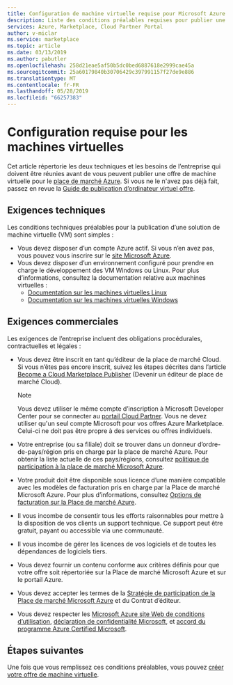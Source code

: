 ```yaml
---
title: Configuration de machine virtuelle requise pour Microsoft Azure | Place de marché Azure
description: Liste des conditions préalables requises pour publier une offre de machine virtuelle sur la place de marché Azure.
services: Azure, Marketplace, Cloud Partner Portal
author: v-miclar
ms.service: marketplace
ms.topic: article
ms.date: 03/13/2019
ms.author: pabutler
ms.openlocfilehash: 258d21eae5af50b5dc0bed6887618e2999cae45a
ms.sourcegitcommit: 25a60179840b30706429c397991157f27de9e886
ms.translationtype: MT
ms.contentlocale: fr-FR
ms.lasthandoff: 05/28/2019
ms.locfileid: "66257383"
---
```

# <a name="virtual-machine-prerequisites"></a>Configuration requise pour les machines virtuelles

Cet article répertorie les deux techniques et les besoins de l’entreprise qui doivent être réunies avant de vous peuvent publier une offre de machine virtuelle pour le [place de marché Azure](https://azuremarketplace.microsoft.com/marketplace/).  Si vous ne le n'avez pas déjà fait, passez en revue la [Guide de publication d’ordinateur virtuel offre](../../marketplace-virtual-machines.md).


## <a name="technical-requirements"></a>Exigences techniques

Les conditions techniques préalables pour la publication d’une solution de machine virtuelle (VM) sont simples :

- Vous devez disposer d’un compte Azure actif. Si vous n’en avez pas, vous pouvez vous inscrire sur le [site Microsoft Azure](https://azure.microsoft.com).  
- Vous devez disposer d’un environnement configuré pour prendre en charge le développement des VM Windows ou Linux.  Pour plus d’informations, consultez la documentation relative aux machines virtuelles :
    - [Documentation sur les machines virtuelles Linux](https://docs.microsoft.com/azure/virtual-machines/linux/)
    - [Documentation sur les machines virtuelles Windows](https://docs.microsoft.com/azure/virtual-machines/windows/)


## <a name="business-requirements"></a>Exigences commerciales

Les exigences de l’entreprise incluent des obligations procédurales, contractuelles et légales : 

<!-- TD: Aren't most of these business requirements common to all AMP offerings?  If yes, then move to higher level, perhaps to the AMP section "Become a Cloud Marketplace Publisher" -->
<!-- TD: Need references for remaining docs/business reqs!-->

- Vous devez être inscrit en tant qu’éditeur de la place de marché Cloud.  Si vous n’êtes pas encore inscrit, suivez les étapes décrites dans l’article [Become a Cloud Marketplace Publisher](https://docs.microsoft.com/azure/marketplace/become-publisher) (Devenir un éditeur de place de marché Cloud).

    > [!NOTE]
    > Vous devez utiliser le même compte d’inscription à Microsoft Developer Center pour se connecter au [portail Cloud Partner](https://cloudpartner.azure.com).
    > Vous ne devez utiliser qu'un seul compte Microsoft pour vos offres Azure Marketplace. Celui-ci ne doit pas être propre à des services ou offres individuels.
    
- Votre entreprise (ou sa filiale) doit se trouver dans un donneur d’ordre-de-pays/région pris en charge par la place de marché Azure.  Pour obtenir la liste actuelle de ces pays/régions, consultez [politique de participation à la place de marché Microsoft Azure](https://azure.microsoft.com/support/legal/marketplace/participation-policies/).
- Votre produit doit être disponible sous licence d’une manière compatible avec les modèles de facturation pris en charge par la Place de marché Microsoft Azure.  Pour plus d’informations, consultez [Options de facturation sur la Place de marché Azure](https://docs.microsoft.com/azure/marketplace/billing-options-azure-marketplace). 
- Il vous incombe de consentir tous les efforts raisonnables pour mettre à la disposition de vos clients un support technique. Ce support peut être gratuit, payant ou accessible via une communauté.
- Il vous incombe de gérer les licences de vos logiciels et de toutes les dépendances de logiciels tiers.
- Vous devez fournir un contenu conforme aux critères définis pour que votre offre soit répertoriée sur la Place de marché Microsoft Azure et sur le portail Azure. <!-- TD: Meaning/links? -->
- Vous devez accepter les termes de la [Stratégie de participation de la Place de marché Microsoft Azure](https://azure.microsoft.com/support/legal/marketplace/participation-policies/) et du Contrat d’éditeur.
- Vous devez respecter les [Microsoft Azure site Web de conditions d’utilisation](https://azure.microsoft.com/support/legal/website-terms-of-use/), [déclaration de confidentialité Microsoft](https://privacy.microsoft.com/privacystatement), et [accord du programme Azure Certified Microsoft](https://azure.microsoft.com/support/legal/marketplace/certified-program-agreement/).


## <a name="next-steps"></a>Étapes suivantes

Une fois que vous remplissez ces conditions préalables, vous pouvez [créer votre offre de machine virtuelle](./cpp-create-offer.md).
